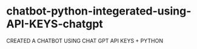# chatbot-python-integerated-using-API-KEYS-chatgpt

CREATED A CHATBOT USING CHAT GPT API KEYS + PYTHON
